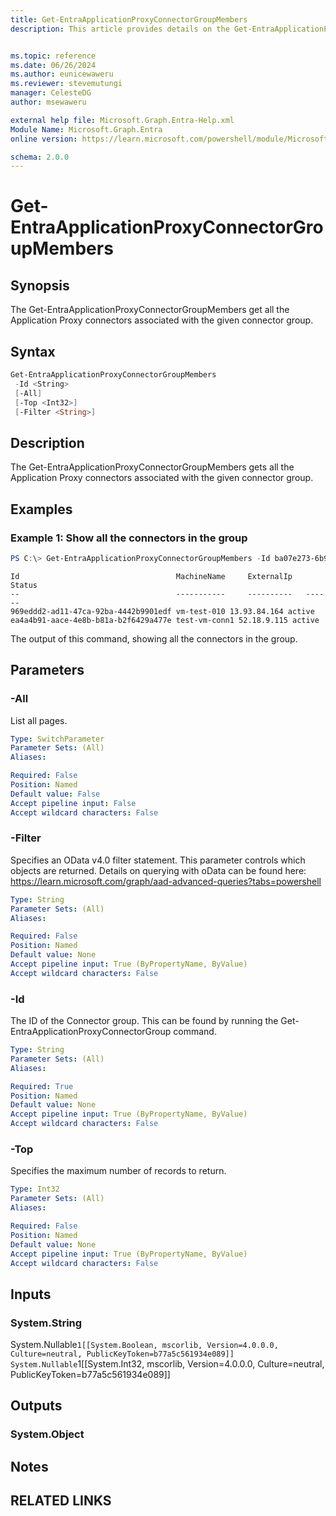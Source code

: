 ```yaml
---
title: Get-EntraApplicationProxyConnectorGroupMembers
description: This article provides details on the Get-EntraApplicationProxyConnectorGroupMembers command.


ms.topic: reference
ms.date: 06/26/2024
ms.author: eunicewaweru
ms.reviewer: stevemutungi
manager: CelesteDG
author: msewaweru

external help file: Microsoft.Graph.Entra-Help.xml
Module Name: Microsoft.Graph.Entra
online version: https://learn.microsoft.com/powershell/module/Microsoft.Graph.Entra/Get-EntraApplicationProxyConnectorGroupMembers

schema: 2.0.0
---
```


# Get-EntraApplicationProxyConnectorGroupMembers

## Synopsis
The Get-EntraApplicationProxyConnectorGroupMembers get all the Application Proxy connectors associated with the given connector group. 

## Syntax

```powershell
Get-EntraApplicationProxyConnectorGroupMembers
 -Id <String>
 [-All]
 [-Top <Int32>]
 [-Filter <String>]
```

## Description
The Get-EntraApplicationProxyConnectorGroupMembers gets all the Application Proxy connectors associated with the given connector group. 

## Examples

### Example 1: Show all the connectors in the group
```powershell
PS C:\> Get-EntraApplicationProxyConnectorGroupMembers -Id ba07e273-6b9e-4567-afe4-efddac32509d
```

```output
Id                                   MachineName     ExternalIp   Status
--                                   -----------     ----------   ------
969eddd2-ad11-47ca-92ba-4442b9901edf vm-test-010 13.93.84.164 active
ea4a4b91-aace-4e8b-b81a-b2f6429a477e test-vm-conn1 52.18.9.115 active
```

The output of this command, showing all the connectors in the group.

## Parameters

### -All
List all pages.

```yaml
Type: SwitchParameter
Parameter Sets: (All)
Aliases:

Required: False
Position: Named
Default value: False
Accept pipeline input: False
Accept wildcard characters: False
```

### -Filter
Specifies an OData v4.0 filter statement. This parameter controls which objects are returned. Details on querying with oData can be found here: <https://learn.microsoft.com/graph/aad-advanced-queries?tabs=powershell>

```yaml
Type: String
Parameter Sets: (All)
Aliases: 

Required: False
Position: Named
Default value: None
Accept pipeline input: True (ByPropertyName, ByValue)
Accept wildcard characters: False
```

### -Id
The ID of the Connector group. This can be found by running the Get-EntraApplicationProxyConnectorGroup command. 

```yaml
Type: String
Parameter Sets: (All)
Aliases: 

Required: True
Position: Named
Default value: None
Accept pipeline input: True (ByPropertyName, ByValue)
Accept wildcard characters: False
```

### -Top
Specifies the maximum number of records to return.

```yaml
Type: Int32
Parameter Sets: (All)
Aliases: 

Required: False
Position: Named
Default value: None
Accept pipeline input: True (ByPropertyName, ByValue)
Accept wildcard characters: False
```

## Inputs

### System.String
System.Nullable`1[[System.Boolean, mscorlib, Version=4.0.0.0, Culture=neutral, PublicKeyToken=b77a5c561934e089]]
System.Nullable`1[[System.Int32, mscorlib, Version=4.0.0.0, Culture=neutral, PublicKeyToken=b77a5c561934e089]]


## Outputs

### System.Object

## Notes

## RELATED LINKS